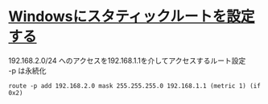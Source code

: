 # [Windowsにスタティックルートを設定する](https://marimelon.github.io/knowledge/note/windows/static_route)

192.168.2.0/24 へのアクセスを192.168.1.1を介してアクセスするルート設定<br>
-p は永続化
```
route -p add 192.168.2.0 mask 255.255.255.0 192.168.1.1 (metric 1) (if 0x2)
```
